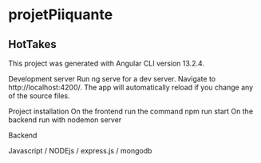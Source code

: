 # projetPiiquante

<h2>HotTakes</h2>
This project was generated with Angular CLI version 13.2.4.

Development server
Run ng serve for a dev server. Navigate to http://localhost:4200/. The app will automatically reload if you change any of the source files.

Project installation 
On the frontend run the command npm run start
On the backend run with nodemon server

Backend

Javascript / NODEjs / express.js / mongodb


 
